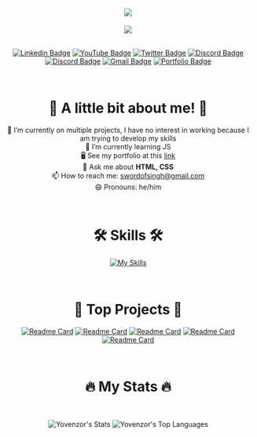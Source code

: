 <div align="center">

<h1 align="center">
    <img src="https://readme-typing-svg.herokuapp.com/?font=Poppins&weight=700&size=35&center=true&vCenter=true&width=500&height=70&duration=4000&lines=Hi+There!+👋;+I'm+Yovenzor+Singh!;Frontend+Developer+💻;Based+In+Spain+🇪🇸"/>
</h1>

<div id="header" align="center">
    <img src="https://c.tenor.com/jHg-q58KgiYAAAAC/tenor.gif" />

<br>
<br>

[![Linkedin Badge](https://img.shields.io/badge/LinkedIn-blue?style=for-the-badge&logo=linkedin&logoColor=white)](https://www.linkedin.com/in/yovenzor-singh)
[![YouTube Badge](https://img.shields.io/badge/YouTube-red?style=for-the-badge&logo=youtube&logoColor=white)](https://www.youtube.com/@yovenzorsingh?sub_confirmation=1)
[![Twitter Badge](https://img.shields.io/badge/Twitter-blue?style=for-the-badge&logo=twitter&logoColor=white)](https://twitter.com/YovenzorS)
[![Discord Badge](https://img.shields.io/badge/Discord-5865F2.svg?style=for-the-badge&logo=Discord&logoColor=white)](https://discord.com/invite/2Yk6JPVFQa)
[![Discord Badge](https://img.shields.io/badge/Patreon-2e2179.svg?style=for-the-badge&logo=Patreon&logoColor=white)](https://patreon.com/YovenzorSingh)
[![Gmail Badge](https://img.shields.io/badge/Gmail-EA4335.svg?style=for-the-badge&logo=Gmail&logoColor=white)](mailto:swordofsingh@gmail.com)
[![Portfolio Badge](https://img.shields.io/badge/Portfolio-2ECCAA.svg?style=for-the-badge&logoColor=white)](https://yovenzor.github.io/Portfolio/)

</div>

<br>

<h1>👊 A little bit about me! 👊</h1>

🔭 I’m currently on multiple projects, I have no interest in working because I am trying to develop my skills
<br>
🌱 I’m currently learning JS
<br>
🖥️  See my portfolio at this [link](http://https://yovenzor.github.io/Portfolio/)
<br>
💬 Ask me about <strong> HTML, CSS </strong>
<br>
📫 How to reach me: swordofsingh@gmail.com
<br>
😄 Pronouns: he/him

<br>

<h1 align="center">🛠 Skills 🛠</h1>

[![My Skills](https://skillicons.dev/icons?i=html,css,github)](https://skillicons.dev)

<br>

<h1>🚀 Top Projects 🚀</h1>

[![Readme Card](https://github-readme-stats.vercel.app/api/pin/?username=Yovenzor&repo=Link&theme=dark)](https://github.com/Yovenzor/Link)
[![Readme Card](https://github-readme-stats.vercel.app/api/pin/?username=Yovenzor&repo=QR&theme=dark)](https://github.com/Yovenzor/QR)
[![Readme Card](https://github-readme-stats.vercel.app/api/pin/?username=Yovenzor&repo=X-Login-Clon&theme=dark)](https://github.com/Yovenzor/X-Login-Clon)
[![Readme Card](https://github-readme-stats.vercel.app/api/pin/?username=Yovenzor&repo=Website&theme=dark)](https://github.com/Yovenzor/Website)
[![Readme Card](https://github-readme-stats.vercel.app/api/pin/?username=Yovenzor&repo=Google-Clon&theme=dark)](https://github.com/Yovenzor/Google-Clon)

<br>

<h1>🔥 My Stats 🔥</h1>

<br>

![Yovenzor's Stats](https://github-readme-stats.vercel.app/api?username=Yovenzor&theme=dark&rank_icon=github&show_icons=true&hide_border=true&count_private=true&rank_icons=github)
![Yovenzor's Top Languages](https://github-readme-stats.vercel.app/api/top-langs/?username=Yovenzor&theme=dark&show_icons=true&hide_border=true&layout=compact)

</div>
</div>
